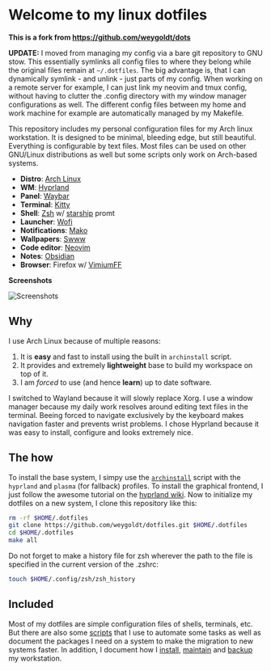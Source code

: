 # Welcome to my linux dotfiles
**This is a fork from https://github.com/weygoldt/dots**

**UPDATE:** I moved from managing my config via a bare git repository to GNU
stow. This essentially symlinks all config files to where they belong while the
original files remain at `~/.dotfiles`. The big advantage is, that I can
dynamically symlink - and unlink - just parts of my config. When working on a
remote server for example, I can just link my neovim and tmux config, without
having to clutter the .config directory with my window manager configurations
as well. The different config files between my home and work machine for
example are automatically managed by my Makefile.

This repository includes my personal configuration files for my Arch linux
workstation. It is designed to be minimal, bleeding edge, but still beautiful.
Everything is configurable by text files. Most files can be used on
other GNU/Linux distributions as well but some scripts only work on Arch-based
systems.

- **Distro**: [Arch Linux](https://archlinux.org/)
- **WM**: [Hyprland](https://hyprland.org/)
- **Panel**: [Waybar](https://github.com/Alexays/Waybar)
- **Terminal**: [Kitty](https://sw.kovidgoyal.net/kitty/)
- **Shell**: [Zsh](https://www.zsh.org/) w/ [starship](https://starship.rs/) promt
- **Launcher**: [Wofi](https://hg.sr.ht/~scoopta/wofi)
- **Notifications**: [Mako](https://github.com/emersion/mako)
- **Wallpapers**: [Swww](https://github.com/Horus645/swww)
- **Code editor**: [Neovim](https://github.com/dam9000/kickstart-modular.nvim)
- **Notes**: [Obsidian](https://obsidian.md/)
- **Browser**: Firefox w/ [VimiumFF](https://github.com/philc/vimium)

**Screenshots**

![Screenshots](.assets/showcase.png)

## Why

I use Arch Linux because of multiple reasons:

1. It is **easy** and fast to install using the built in `archinstall` script.
2. It provides and extremely **lightweight** base to build my workspace on top of it.
3. I am _forced_ to use (and hence **learn**) up to date software.

I switched to Wayland because it will slowly replace Xorg. I use a window
manager because my daily work resolves around editing text files in the
terminal. Beeing forced to navigate exclusively by the keyboard makes
navigation faster and prevents wrist problems. I chose Hyprland because it was
easy to install, configure and looks extremely nice.

## The how

To install the base system, I simpy use the
[`archinstall`](https://wiki.archlinux.org/title/archinstall) script with the
`hyprland` and `plasma` (for fallback) profiles. To install the graphical
frontend, I just follow the awesome tutorial on the [hyprland
wiki](https://wiki.hyprland.org/Getting-Started/Installation/). Now to
initialize my dotfiles on a new system, I clone this repository like this:

```sh
rm -rf $HOME/.dotfiles
git clone https://github.com/weygoldt/dotfiles.git $HOME/.dotfiles
cd $HOME/.dotfiles
make all
```

Do not forget to make a history file for zsh wherever the path to the file is specified in the current version of the .zshrc:

```sh
touch $HOME/.config/zsh/zsh_history
```

## Included

Most of my dotfiles are simple configuration files of shells, terminals, etc.
But there are also some [scripts](scripts) that I use to automate some tasks as
well as document the packages I need on a system to make the migration to new
systems faster. In addition, I document how I [install](system/install-arch),
[maintain](system/maintain-arch) and [backup](system/backup-arch) my
workstation.
